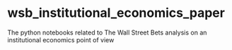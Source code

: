 # wsb_institutional_economics_paper
The python notebooks related to The Wall Street Bets analysis on an institutional economics point of view
